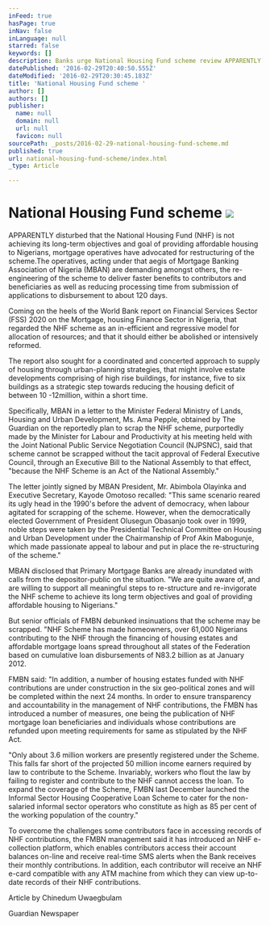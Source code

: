 ```yaml
---
inFeed: true
hasPage: true
inNav: false
inLanguage: null
starred: false
keywords: []
description: Banks urge National Housing Fund scheme review APPARENTLY disturbed that the National Housing Fund (NHF) is not achieving its long-term objectives and goal of providing affordable housing to Nigerians
datePublished: '2016-02-29T20:40:50.555Z'
dateModified: '2016-02-29T20:30:45.183Z'
title: 'National Housing Fund scheme '
author: []
authors: []
publisher:
  name: null
  domain: null
  url: null
  favicon: null
sourcePath: _posts/2016-02-29-national-housing-fund-scheme.md
published: true
url: national-housing-fund-scheme/index.html
_type: Article

---
```

# National Housing Fund scheme ![](https://the-grid-user-content.s3-us-west-2.amazonaws.com/c070b34b-351d-4822-affa-65eefbfcaf32.jpg)

APPARENTLY disturbed that the National Housing Fund (NHF) is not achieving its long-term objectives and goal of providing affordable housing to Nigerians, mortgage operatives have advocated for restructuring of the scheme.The operatives, acting under that aegis of Mortgage Banking Association of Nigeria (MBAN) are demanding amongst others, the re-engineering of the scheme to deliver faster benefits to contributors and beneficiaries as well as reducing processing time from submission of applications to disbursement to about 120 days.

Coming on the heels of the World Bank report on Financial Services Sector (FSS) 2020 on the Mortgage, housing Finance Sector in Nigeria, that regarded the NHF scheme as an in-efficient and regressive model for allocation of resources; and that it should either be abolished or intensively reformed.

The report also sought for a coordinated and concerted approach to supply of housing through urban-planning strategies, that might involve estate developments comprising of high rise buildings, for instance, five to six buildings as a strategic step towards reducing the housing deficit of between 10 -12million, within a short time.

Specifically, MBAN in a letter to the Minister Federal Ministry of Lands, Housing and Urban Development, Ms. Ama Pepple, obtained by The Guardian on the reportedly plan to scrap the NHF scheme, purportedly made by the Minister for Labour and Productivity at his meeting held with the Joint National Public Service Negotiation Council (NJPSNC), said that scheme cannot be scrapped without the tacit approval of Federal Executive Council, through an Executive Bill to the National Assembly to that effect, "because the NHF Scheme is an Act of the National Assembly."

The letter jointly signed by MBAN President, Mr. Abimbola Olayinka and Executive Secretary, Kayode Omotoso recalled: "This same scenario reared its ugly head in the 1990's before the advent of democracy, when labour agitated for scrapping of the scheme. However, when the democratically elected Government of President Olusegun Obasanjo took over in 1999, noble steps were taken by the Presidential Technical Committee on Housing and Urban Development under the Chairmanship of Prof Akin Mabogunje, which made passionate appeal to labour and put in place the re-structuring of the scheme."

MBAN disclosed that Primary Mortgage Banks are already inundated with calls from the depositor-public on the situation. "We are quite aware of, and are willing to support all meaningful steps to re-structure and re-invigorate the NHF scheme to achieve its long term objectives and goal of providing affordable housing to Nigerians."

But senior officials of FMBN debunked insinuations that the scheme may be scrapped. "NHF Scheme has made homeowners, over 61,000 Nigerians contributing to the NHF through the financing of housing estates and affordable mortgage loans spread throughout all states of the Federation based on cumulative loan disbursements of N83.2 billion as at January 2012\.

FMBN said: "In addition, a number of housing estates funded with NHF contributions are under construction in the six geo-political zones and will be completed within the next 24 months. In order to ensure transparency and accountability in the management of NHF contributions, the FMBN has introduced a number of measures, one being the publication of NHF mortgage loan beneficiaries and individuals whose contributions are refunded upon meeting requirements for same as stipulated by the NHF Act.

"Only about 3.6 million workers are presently registered under the Scheme. This falls far short of the projected 50 million income earners required by law to contribute to the Scheme. Invariably, workers who flout the law by failing to register and contribute to the NHF cannot access the loan. To expand the coverage of the Scheme, FMBN last December launched the Informal Sector Housing Cooperative Loan Scheme to cater for the non-salaried informal sector operators who constitute as high as 85 per cent of the working population of the country."

To overcome the challenges some contributors face in accessing records of NHF contributions, the FMBN management said it has introduced an NHF e-collection platform, which enables contributors access their account balances on-line and receive real-time SMS alerts when the Bank receives their monthly contributions. In addition, each contributor will receive an NHF e-card compatible with any ATM machine from which they can view up-to-date records of their NHF contributions.

Article by Chinedum Uwaegbulam 

[][0]

Guardian Newspaper

[0]: http://www.ngrguardiannews.com/